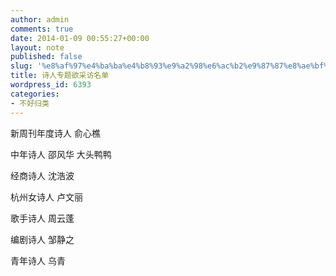 ```yaml
---
author: admin
comments: true
date: 2014-01-09 00:55:27+00:00
layout: note
published: false
slug: '%e8%af%97%e4%ba%ba%e4%b8%93%e9%a2%98%e6%ac%b2%e9%87%87%e8%ae%bf%e5%90%8d%e5%8d%95'
title: 诗人专题欲采访名单
wordpress_id: 6393
categories:
- 不好归类
---
```


新周刊年度诗人 俞心樵  

中年诗人 邵风华 大头鸭鸭  

经商诗人 沈浩波  

杭州女诗人 卢文丽   

歌手诗人 周云蓬  

编剧诗人 邹静之  

青年诗人 乌青
